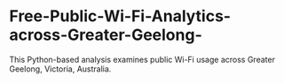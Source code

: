 # Free-Public-Wi-Fi-Analytics-across-Greater-Geelong-
This Python-based analysis examines public Wi-Fi usage across Greater Geelong, Victoria, Australia. 
